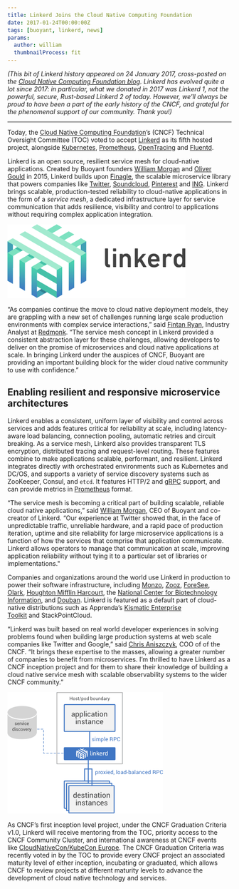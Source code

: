 ```yaml
---
title: Linkerd Joins the Cloud Native Computing Foundation
date: 2017-01-24T00:00:00Z
tags: [buoyant, linkerd, news]
params:
  author: william
  thumbnailProcess: fit
---
```


_(This bit of Linkerd history appeared on 24 January 2017, cross-posted on
the [Cloud Native Computing Foundation
blog](https://www.cncf.io/blog/2017/01/23/linkerd-project-joins-cloud-native-computing-foundation).
Linkerd has evolved quite a lot since 2017: in particular, what we donated in
2017 was Linkerd 1, not the powerful, secure, Rust-based Linkerd 2 of today.
However, we'll always be proud to have been a part of the early history of the
CNCF, and grateful for the phenomenal support of our community. Thank you!)_

----

Today, the [Cloud Native Computing Foundation](http://cncf.io/)’s (CNCF) Technical Oversight Committee (TOC) voted to accept [Linkerd](https://linkerd.io/) as its fifth hosted project, alongside [Kubernetes](https://kubernetes.io/), [Prometheus](https://prometheus.io/), [OpenTracing](https://opentracing.io/) and [Fluentd](https://www.fluentd.org/).

Linkerd is an open source, resilient service mesh for cloud-native applications. Created by Buoyant founders [William Morgan](https://twitter.com/wm) and [Oliver Gould](https://twitter.com/olix0r) in 2015, Linkerd builds upon [Finagle](http://finagle.github.io/), the scalable microservice library that powers companies like [Twitter](https://twitter.com/), [Soundcloud](https://soundcloud.com/), [Pinterest](https://pinterest.com/) and [ING](https://ing.com/). Linkerd brings scalable, production-tested reliability to cloud-native applications in the form of a *service mesh*, a dedicated infrastructure layer for service communication that adds resilience, visibility and control to applications without requiring complex application integration.

![Logo](buoyant-linkerd-logo.png)

“As companies continue the move to cloud native deployment models, they are grappling with a new set of challenges running large scale production environments with complex service interactions,” said [Fintan Ryan](https://twitter.com/fintanr), Industry Analyst at [Redmonk](http://redmonk.com/). “The service mesh concept in Linkerd provided a consistent abstraction layer for these challenges, allowing developers to deliver on the promise of microservices and cloud native applications at scale. In bringing Linkerd under the auspices of CNCF, Buoyant are providing an important building block for the wider cloud native community to use with confidence.”

## Enabling resilient and responsive microservice architectures

Linkerd enables a consistent, uniform layer of visibility and control across services and adds features critical for reliability at scale, including latency-aware load balancing, connection pooling, automatic retries and circuit breaking. As a service mesh, Linkerd also provides transparent TLS encryption, distributed tracing and request-level routing. These features combine to make applications scalable, performant, and resilient. Linkerd integrates directly with orchestrated environments such as Kubernetes and DC/OS, and supports a variety of service discovery systems such as ZooKeeper, Consul, and `etcd`. It features HTTP/2 and [gRPC](http://www.grpc.io/) support, and can provide metrics in [Prometheus](https://prometheus.io/) format.

“The service mesh is becoming a critical part of building scalable, reliable cloud native applications,” said [William Morgan](https://twitter.com/wm), CEO of Buoyant and co-creator of Linkerd. “Our experience at Twitter showed that, in the face of unpredictable traffic, unreliable hardware, and a rapid pace of production iteration, uptime and site reliability for large microservice applications is a function of how the services that comprise that application communicate. Linkerd allows operators to manage that communication at scale, improving application reliability without tying it to a particular set of libraries or implementations."

Companies and organizations around the world use Linkerd in production to power their software infrastructure, including [Monzo](https://monzo.com/), [Zooz](https://zooz.com/), [ForeSee](https://foresee.com/), [Olark](https://olark.com/), [Houghton Mifflin Harcourt](https://hmhco.com/), the [National Center for Biotechnology Information](https://www.ncbi.nlm.nih.gov/), and [Douban](https://www.douban.com/). Linkerd is featured as a default part of cloud-native distributions such as Apprenda’s [Kismatic Enterprise Toolkit](https://github.com/apprenda/kismatic) and StackPointCloud.

“Linkerd was built based on real world developer experiences in solving problems found when building large production systems at web scale companies like Twitter and Google,” said [Chris Aniszczyk](https://twitter.com/cra), COO of of the CNCF. “It brings these expertise to the masses, allowing a greater number of companies to benefit from microservices. I’m thrilled to have Linkerd as a CNCF inception project and for them to share their knowledge of building a cloud native service mesh with scalable observability systems to the wider CNCF community.”

![Individual instance diagram](buoyant-diagram-individual-instance.png "Individual instance diagram")

As CNCF’s first inception level project, under the CNCF Graduation Criteria v1.0, Linkerd will receive mentoring from the TOC, priority access to the CNCF Community Cluster, and international awareness at CNCF events like [CloudNativeCon/KubeCon Europe](http://events17.linuxfoundation.org/events/kubecon-and-cloudnativecon-europe). The CNCF Graduation Criteria was recently voted in by the TOC to provide every CNCF project an associated maturity level of either inception, incubating or graduated, which allows CNCF to review projects at different maturity levels to advance the development of cloud native technology and services.
